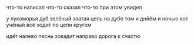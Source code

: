 что-то написал
что-то сказал
что-то при этом увидел

у лукоморья дуб зелёный
златая цепь на дубе том
и днйём и ночью кот учёный 
всё ходит по цепи кругом

идёт налево песнь зовадит
направо дорога к счастю
